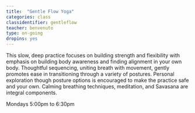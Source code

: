 ```yaml
---
title:  "Gentle Flow Yoga"
categories: class
classidentifier: gentleflow
teacher: benvenuto
type: on-going
dropins: yes
---
```

This slow, deep practice focuses on building strength and flexibility with emphasis on building body awareness and finding alignment in your own body.  Thoughtful sequencing, uniting breath with movement, gently promotes ease in transitioning through a variety of postures.  Personal exploration though posture options is encouraged to make the practice safe and your own.  Calming breathing techniques, meditation, and Savasana are integral components.

Mondays 5:00pm to 6:30pm
